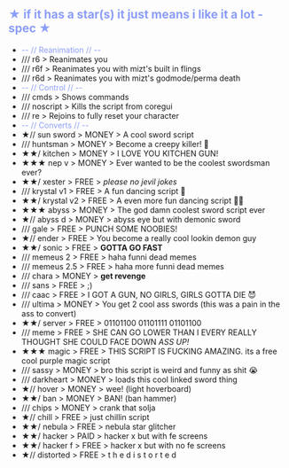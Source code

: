 <span style="color:#8c9ef7">★ if it has a star(s) it just means i like it a lot -spec ★</span>
-
-  <span style="color:#8c9ef7">-- // Reanimation // --</span>
-  /// r6 > Reanimates you
-  /// r6f > Reanimates you with mizt's built in flings
-  /// r6d > Reanimates you with mizt's godmode/perma death
-  <span style="color:#8c9ef7">-- // Control // --</span>
-  /// cmds > Shows commands
-  /// noscript > Kills the script from coregui
-  /// re > Rejoins to fully reset your character
-  <span style="color:#8c9ef7">-- // Converts // --</span>
-  ★// sun sword > MONEY > A cool sword script
-  /// huntsman > MONEY > Become a creepy killer! 👻
-  ★★/ kitchen > MONEY > I LOVE YOU KITCHEN GUN!
-  ★★★ nep v > MONEY > Ever wanted to be the coolest swordsman ever?
-  ★★/ xester > FREE > *please no jevil jokes*
-  /// krystal v1 > FREE > A fun dancing script 🕺
-  ★★/ krystal v2 > FREE > A even more fun dancing script 💃🕺
-  ★★★ abyss > MONEY > The god damn coolest sword script ever
-  ★// abyss d > MONEY > abyss eye but with demonic sword
-  /// gale > FREE > PUNCH SOME NOOBIES!
-  ★// ender > FREE > You become a really cool lookin demon guy
-  ★★/ sonic > FREE > **GOTTA GO FAST**
-  /// memeus 2 > FREE > haha funni dead memes
-  /// memeus 2.5 > FREE > haha more funni dead memes
-  /// chara > MONEY > **get revenge**
-  /// sans > FREE > ;)
-  /// caac > FREE > I GOT A GUN, NO GIRLS, GIRLS GOTTA DIE 😈
-  /// ultima > MONEY > You get 2 cool ass swords (this was a pain in the ass to convert)
-  ★★/ server > FREE > 01101100 01101111 01101100
-  /// meme > FREE > SHE CAN GO LOWER THAN I EVERY REALLY THOUGHT SHE COULD FACE DOWN *ASS UP!*
-  ★★★ magic > FREE > THIS SCRIPT IS FUCKING AMAZING. its a free cool purple magic script
-  /// sassy > MONEY > bro this script is weird and funny as shit 😭
-  /// darkheart > MONEY > loads this cool linked sword thing 
-  ★// hover > MONEY > wee! (light hoverboard) 
-  ★★/ ban > MONEY > BAN! (ban hammer)
-  /// chips > MONEY > crank that solja 
-  ★// chill > FREE > just chillin script
-  ★★/ nebula > FREE > nebula star glitcher
-  ★★/ hacker > PAID > hacker x but with fe screens
-  ★★/ hacker f > FREE > hacker x but with no fe screens
-  ★// distorted > FREE > t h e   d i s t o r t e d
